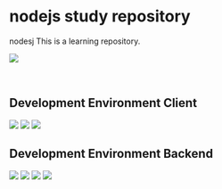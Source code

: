 # nodejs study repository

nodesj This is a learning repository.


<p align=''>
<img src='https://img.shields.io/badge/node-v14.15.4-blue'/> 


</p>
<br />

## Development Environment Client
<p align=''>
<img src="https://img.shields.io/badge/TypeScript-3178C6?style=flat-square&logo=TypeScript&logoColor=white"/>
<img src="https://img.shields.io/badge/Next.js-339933?style=flat-square&logo=Next.js&logoColor=white"/></a
<img src="https://img.shields.io/badge/Redux-764ABC?style=flat-square&logo=Redux&logoColor=white"/></a>
<img src="https://img.shields.io/badge/styled_components-DB7093?style=flat-square&logo=styled-components&logoColor=white"/></a>
<br />

## Development Environment Backend
<p align=''>
<img src="https://img.shields.io/badge/Node.js-339933?style=flat-square&logo=Node.js&logoColor=white"/>
<img src="https://img.shields.io/badge/Nodemon-76D04B?style=flat-square&logo=Node.js&logoColor=white"/>
<img src="https://img.shields.io/badge/Docker-2496ED?style=flat-square&logo=Docker&logoColor=white"/>
<img src="https://img.shields.io/badge/MySQL-4479A1?style=flat-square&logo=MySQL&logoColor=white"/>
<br />
